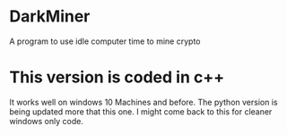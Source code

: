 # DarkMiner
 A program to use idle computer time to mine crypto
# This version is coded in c++ 
It works well on windows 10 Machines and before.
The python version is being updated more that this one. I might come back to this for cleaner windows only code.